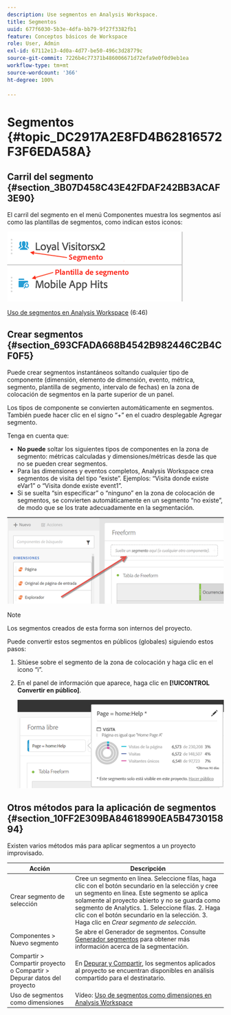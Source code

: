 ```yaml
---
description: Use segmentos en Analysis Workspace.
title: Segmentos
uuid: 677f6030-5b3e-4dfa-bb79-9f27f3382fb1
feature: Conceptos básicos de Workspace
role: User, Admin
exl-id: 67112e13-4d0a-4d77-be50-496c3d28779c
source-git-commit: 7226b4c77371b486006671d72efa9e0f0d9eb1ea
workflow-type: tm+mt
source-wordcount: '366'
ht-degree: 100%

---
```


# Segmentos {#topic_DC2917A2E8FD4B62816572F3F6EDA58A}

## Carril del segmento {#section_3B07D458C43E42FDAF242BB3ACAF3E90}

El carril del segmento en el menú Componentes muestra los segmentos así como las plantillas de segmentos, como indican estos iconos:

![](assets/segment_icons.png)

[Uso de segmentos en Analysis Workspace](https://experienceleague.adobe.com/docs/analytics-learn/tutorials/analysis-workspace/applying-segments/using-segments-in-analysis-workspace.html?lang=es) (6:46)

## Crear segmentos {#section_693CFADA668B4542B982446C2B4CF0F5}

Puede crear segmentos instantáneos soltando cualquier tipo de componente (dimensión, elemento de dimensión, evento, métrica, segmento, plantilla de segmento, intervalo de fechas) en la zona de colocación de segmentos en la parte superior de un panel.

Los tipos de componente se convierten automáticamente en segmentos. También puede hacer clic en el signo “+” en el cuadro desplegable Agregar segmento.

Tenga en cuenta que:

* **No puede** soltar los siguientes tipos de componentes en la zona de segmento: métricas calculadas y dimensiones/métricas desde las que no se pueden crear segmentos.
* Para las dimensiones y eventos completos, Analysis Workspace crea segmentos de visita del tipo “existe”. Ejemplos: “Visita donde existe eVar1” o “Visita donde existe event1”.
* Si se suelta “sin especificar” o “ninguno” en la zona de colocación de segmentos, se convierten automáticamente en un segmento “no existe”, de modo que se los trate adecuadamente en la segmentación.

![](assets/segment-dropzone.png)

>[!NOTE]
>
>Los segmentos creados de esta forma son internos del proyecto.

Puede convertir estos segmentos en públicos (globales) siguiendo estos pasos:

1. Sitúese sobre el segmento de la zona de colocación y haga clic en el icono “i”.
1. En el panel de información que aparece, haga clic en **[!UICONTROL Convertir en público]**.

   ![](assets/segment-info.png)

## Otros métodos para la aplicación de segmentos {#section_10FF2E309BA84618990EA5B473015894}

Existen varios métodos más para aplicar segmentos a un proyecto improvisado.

| Acción | Descripción |
|--- |--- |
| Crear segmento de selección | Cree un segmento en línea. Seleccione filas, haga clic con el botón secundario en la selección y cree un segmento en línea. Este segmento se aplica solamente al proyecto abierto y no se guarda como segmento de Analytics. 1. Seleccione filas.  2. Haga clic con el botón secundario en la selección.  3. Haga clic en *Crear segmento de selección*. |
| Componentes > Nuevo segmento | Se abre el Generador de segmentos. Consulte [Generador segmentos](https://experienceleague.adobe.com/docs/analytics/components/segmentation/segmentation-workflow/seg-build.html?lang=es) para obtener más información acerca de la segmentación. |
| Compartir > Compartir proyecto o Compartir > Depurar datos del proyecto | En [Depurar y Compartir](https://experienceleague.adobe.com/docs/analytics/analyze/analysis-workspace/curate-share/curate.html?lang=es#concept_4A9726927E7C44AFA260E2BB2721AFC6), los segmentos aplicados al proyecto se encuentran disponibles en análisis compartido para el destinatario. |
| Uso de segmentos como dimensiones | Vídeo: [Uso de segmentos como dimensiones en Analysis Workspace](https://experienceleague.adobe.com/docs/analytics-learn/tutorials/analysis-workspace/applying-segments/using-segments-as-dimensions-in-analysis-workspace.html?lang=es) |
